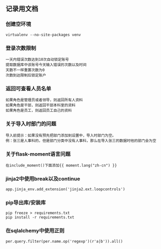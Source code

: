 记录用文档
-------
### 创建空环境
```sybase
virtualenv --no-site-packages venv
```
### 登录次数限制
    一天内错误次数达到10次自动锁定账号
    提取数据库中该账号今天输入错误的次数以及时间
    天数不一样重置次数为0
    次数到达限制后锁定账户

### 返回可查看人员名单
    如果角色是管理员或者领导，则返回所有人资料
    如果角色是干部，则返回干部本科室的资料
    如果角色是员工，则返回员工自己的资料


### 关于导入时部门的问题
    导入前提示：如果没有预先把部门添加到设置中，导入时部门为空。
    例：张三是人事科的，但是部门分类中没有人事科，那么在导入张三的数据时他的部门会为空
    
### 关于flask-moment语言问题
    在include_moment()下面添加{{ moment.lang("zh-cn") }}
    
### jinja2中使用break以及continue
    app.jinja_env.add_extension('jinja2.ext.loopcontrols')
    
### pip导出库/安装库
    pip freeze > requirements.txt
    pip install -r requirements.txt

### 在sqlalchemy中使用正则
    per.query.filter(per.name.op('regexp')(r'a|b')).all()